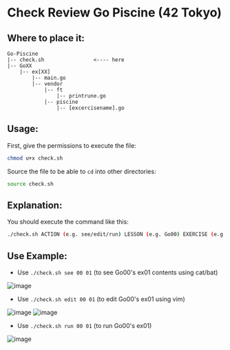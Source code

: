 # Check Review Go Piscine (42 Tokyo)

## Where to place it:
```
Go-Piscine
|-- check.sh                <---- here
|-- GoXX
    |-- ex[XX]
        |-- main.go
        |-- vendor
            |-- ft
                |-- printrune.go
            |-- piscine
                |-- [excercisename].go
```

## Usage:
First, give the permissions to execute the file:
```sh
chmod u+x check.sh
```

Source the file to be able to `cd` into other directories:
```sh
source check.sh
```

## Explanation:
You should execute the command like this:
```sh
./check.sh ACTION (e.g. see/edit/run) LESSON (e.g. Go00) EXERCISE (e.g. ex00)

```

## Use Example:
- Use `./check.sh see 00 01` (to see Go00's ex01 contents using cat/bat)

![image](https://user-images.githubusercontent.com/48802655/166210395-b6cfe4d5-6a58-409e-b218-f1d6499a5c5f.png)

- Use `./check.sh edit 00 01` (to edit Go00's ex01 using vim)

![image](https://user-images.githubusercontent.com/48802655/166210484-65add3a3-586d-474f-a89b-1ccfc56ed845.png)
![image](https://user-images.githubusercontent.com/48802655/166210443-67532044-009b-42be-8e26-aebaed8fec4a.png)

- Use `./check.sh run 00 01` (to run Go00's ex01)

![image](https://user-images.githubusercontent.com/48802655/166210298-3d54b631-42c0-49ee-85c1-8568f4d263d0.png)

